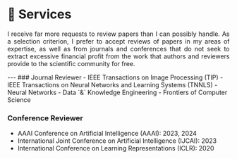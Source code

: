 
# 📖 Services
 <p style="text-align:justify; text-justify:inter-ideograph;">I receive far more requests to review papers than I can possibly handle. As a selection criterion, I prefer to accept reviews of papers in my areas of expertise, as well as from journals and conferences that do not seek to extract excessive financial profit from the work that authors and reviewers provide to the scientific community for free.</p>
---
### Journal Reviewer
- IEEE Transactions on Image Processing (TIP)
- IEEE Transactions on Neural Networks and Learning Systems (TNNLS)
- Neural Networks 
- Data `&` Knowledge Engineering
- Frontiers of Computer Science

### Conference Reviewer
- AAAI Conference on Artificial Intelligence (AAAI): 2023, 2024
- International Joint Conference on Artificial Intelligence (IJCAI): 2023
- International Conference on Learning Representations (ICLR): 2020
